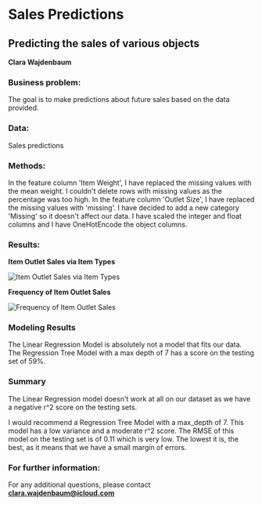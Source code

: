 # Sales Predictions
## Predicting the sales of various objects 

**Clara Wajdenbaum**

### Business problem:

The goal is to make predictions about future sales based on the data provided.

### Data:
Sales predictions

### Methods:

In the feature column 'Item Weight', I have replaced the missing values with the mean weight. I couldn't delete rows with missing values as the percentage was too high.
In the feature column 'Outlet Size', I have replaced the missing values with 'missing'. I have decided to add a new category 'Missing' so it doesn't affect our data.
I have scaled the integer and float columns and I have OneHotEncode the object columns.

### Results:

**Item Outlet Sales via Item Types**

![Item Outlet Sales via Item Types](https://user-images.githubusercontent.com/101348370/167168745-d752ab72-81aa-48c9-8d20-1a47f48c3194.png)

**Frequency of Item Outlet Sales**

![Frequency of Item Outlet Sales](https://user-images.githubusercontent.com/101348370/167168891-04c7d262-adc3-4f42-af61-632e7500fd03.png)

### Modeling Results

The Linear Regression Model is absolutely not a model that fits our data. 
The Regression Tree Model with a max depth of 7 has a score on the testing set of 59%.

### Summary

The Linear Regression model doesn't work at all on our dataset as we have a negative r^2 score on the testing sets. 

I would recommend a Regression Tree Model with a max_depth of 7.
This model has a low variance and a moderate r^2 score. 
The RMSE of this model on the testing set is of 0.11 which is very low. The lowest it is, the best, as it means that we have a small margin of errors.

### For further information:

For any additional questions, please contact **clara.wajdenbaum@icloud.com**
